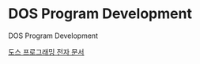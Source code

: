 # DOS Program Development
DOS Program Development 

[도스 프로그래밍 전자 문서](https://wikidocs.net/book/7050)

